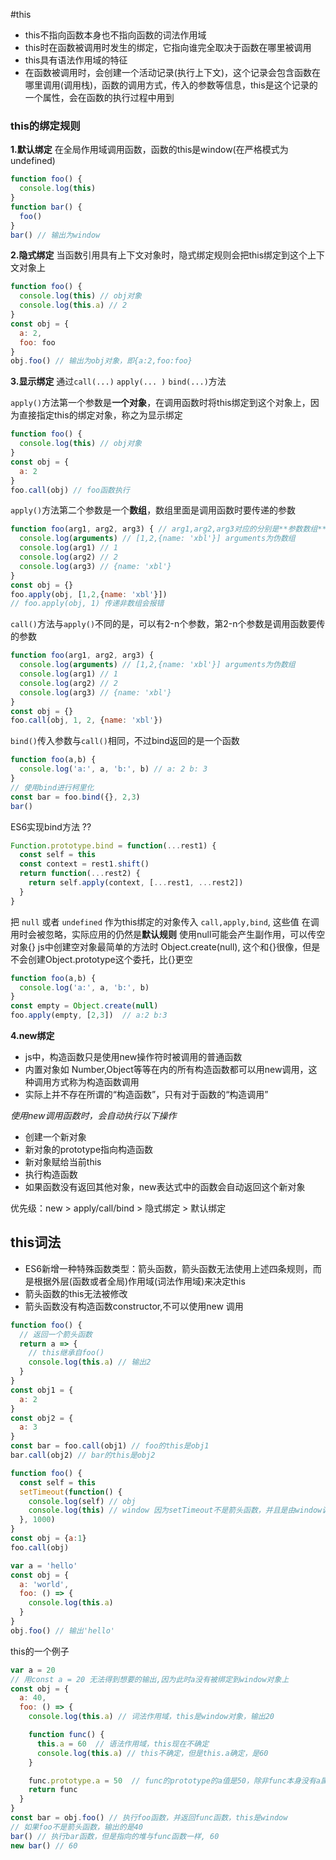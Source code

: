 #this

- this不指向函数本身也不指向函数的词法作用域
- this时在函数被调用时发生的绑定，它指向谁完全取决于函数在哪里被调用
- this具有语法作用域的特征
- 在函数被调用时，会创建一个活动记录(执行上下文)，这个记录会包含函数在哪里调用(调用栈)，函数的调用方式，传入的参数等信息，this是这个记录的一个属性，会在函数的执行过程中用到

### this的绑定规则
**1.默认绑定**
在全局作用域调用函数，函数的this是window(在严格模式为undefined)
```js
function foo() {
  console.log(this)
}
function bar() {
  foo()
}
bar() // 输出为window
```

**2.隐式绑定**
当函数引用具有上下文对象时，隐式绑定规则会把this绑定到这个上下文对象上
```js
function foo() {
  console.log(this) // obj对象
  console.log(this.a) // 2
}
const obj = {
  a: 2,
  foo: foo
}
obj.foo() // 输出为obj对象，即{a:2,foo:foo}
```

**3.显示绑定**
通过`call(...)` `apply(... )` `bind(...)`方法

`apply()`方法第一个参数是**一个对象**，在调用函数时将this绑定到这个对象上，因为直接指定this的绑定对象，称之为显示绑定
```js
function foo() {
  console.log(this) // obj对象
}
const obj = {
  a: 2
}
foo.call(obj) // foo函数执行
```
`apply()`方法第二个参数是一个**数组**，数组里面是调用函数时要传递的参数
```js
function foo(arg1, arg2, arg3) { // arg1,arg2,arg3对应的分别是**参数数组**的第一项，第二项，第三项
  console.log(arguments) // [1,2,{name: 'xbl'}] arguments为伪数组
  console.log(arg1) // 1
  console.log(arg2) // 2
  console.log(arg3) // {name: 'xbl'}
}
const obj = {}
foo.apply(obj, [1,2,{name: 'xbl'}])
// foo.apply(obj, 1) 传递非数组会报错
```

`call()`方法与`apply()`不同的是，可以有2-n个参数，第2-n个参数是调用函数要传的参数
```js
function foo(arg1, arg2, arg3) {
  console.log(arguments) // [1,2,{name: 'xbl'}] arguments为伪数组
  console.log(arg1) // 1
  console.log(arg2) // 2
  console.log(arg3) // {name: 'xbl'}
}
const obj = {}
foo.call(obj, 1, 2, {name: 'xbl'})
```

`bind()`传入参数与`call()`相同，不过bind返回的是一个函数
```js
function foo(a,b) {
  console.log('a:', a, 'b:', b) // a: 2 b: 3
}
// 使用bind进行柯里化 
const bar = foo.bind({}, 2,3)
bar()
```
ES6实现bind方法 ??
```js
Function.prototype.bind = function(...rest1) {
  const self = this
  const context = rest1.shift()
  return function(...rest2) {
    return self.apply(context, [...rest1, ...rest2])
  }
}
```

把 `null` 或者 `undefined` 作为this绑定的对象传入 `call,apply,bind`, 这些值 在调用时会被忽略，实际应用的仍然是**默认规则**
使用null可能会产生副作用，可以传空对象{}
js中创建空对象最简单的方法时 Object.create(null), 这个和{}很像，但是不会创建Object.prototype这个委托，比{}更空
```js
function foo(a,b) {
  console.log('a:', a, 'b:', b)
}
const empty = Object.create(null)
foo.apply(empty, [2,3])  // a:2 b:3
```

**4.new绑定**
- js中，构造函数只是使用new操作符时被调用的普通函数
- 内置对象如 Number,Object等等在内的所有构造函数都可以用new调用，这种调用方式称为构造函数调用
- 实际上并不存在所谓的“构造函数”，只有对于函数的“构造调用”

*使用new调用函数时，会自动执行以下操作* 
- 创建一个新对象
- 新对象的prototype指向构造函数
- 新对象赋给当前this
- 执行构造函数
- 如果函数没有返回其他对象，new表达式中的函数会自动返回这个新对象

优先级：new > apply/call/bind > 隐式绑定 > 默认绑定

## this词法
- ES6新增一种特殊函数类型：箭头函数，箭头函数无法使用上述四条规则，而是根据外层(函数或者全局)作用域(词法作用域)来决定this
- 箭头函数的this无法被修改
- 箭头函数没有构造函数constructor,不可以使用new 调用
```js
function foo() {
  // 返回一个箭头函数
  return a => {
    // this继承自foo()
    console.log(this.a) // 输出2
  }
}
const obj1 = {
  a: 2
}
const obj2 = {
  a: 3
}
const bar = foo.call(obj1) // foo的this是obj1
bar.call(obj2) // bar的this是obj2
```

```js
function foo() {
  const self = this
  setTimeout(function() {
    console.log(self) // obj
    console.log(this) // window 因为setTimeout不是箭头函数，并且是由window调用的
  }, 1000)
}
const obj = {a:1}
foo.call(obj)
```

```js
var a = 'hello'
const obj = {
  a: 'world',
  foo: () => {
    console.log(this.a)
  }
}
obj.foo() // 输出'hello'
```

this的一个例子
```js
var a = 20 
// 用const a = 20 无法得到想要的输出,因为此时a没有被绑定到window对象上
const obj = {
  a: 40,
  foo: () => {
    console.log(this.a) // 词法作用域，this是window对象，输出20

    function func() {
      this.a = 60  // 语法作用域，this现在不确定
      console.log(this.a) // this不确定，但是this.a确定，是60
    }

    func.prototype.a = 50  // func的prototype的a值是50，除非func本身没有a属性
    return func
  }
}
const bar = obj.foo() // 执行foo函数，并返回func函数，this是window
// 如果foo不是箭头函数，输出的是40
bar() // 执行bar函数，但是指向的堆与func函数一样, 60
new bar() // 60
```
